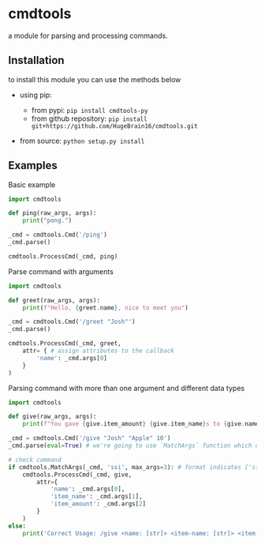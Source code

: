 # cmdtools
a module for parsing and processing commands.
  
## Installation
to install this module you can use the methods below 
  
- using pip: 
    + from pypi: `pip install cmdtools-py`  
    + from github repository: `pip install git+https://github.com/HugeBrain16/cmdtools.git`  
  
- from source: `python setup.py install`  
  
## Examples
Basic example
```py
import cmdtools

def ping(raw_args, args):
    print("pong.")

_cmd = cmdtools.Cmd('/ping')
_cmd.parse()

cmdtools.ProcessCmd(_cmd, ping)
```
  
Parse command with arguments
```py
import cmdtools

def greet(raw_args, args):
    print(f"Hello, {greet.name}, nice to meet you")

_cmd = cmdtools.Cmd('/greet "Josh"')
_cmd.parse()

cmdtools.ProcessCmd(_cmd, greet,
    attr= { # assign attributes to the callback
        'name': _cmd.args[0]
    }
)
```
  
Parsing command with more than one argument and different data types
```py
import cmdtools

def give(raw_args, args):
    print(f"You gave {give.item_amount} {give.item_name}s to {give.name}")

_cmd = cmdtools.Cmd('/give "Josh" "Apple" 10')
_cmd.parse(eval=True) # we're going to use `MatchArgs` function which only supported for `eval` parsed command arguments

# check command
if cmdtools.MatchArgs(_cmd, 'ssi', max_args=3): # format indicates ['str','str','int'], only match 3 arguments
    cmdtools.ProcessCmd(_cmd, give,
        attr={
            'name': _cmd.args[0],
            'item_name': _cmd.args[1],
            'item_amount': _cmd.args[2]
        }
    )
else:
    print('Correct Usage: /give <name: [str]> <item-name: [str]> <item-amount: [int]>')
```
